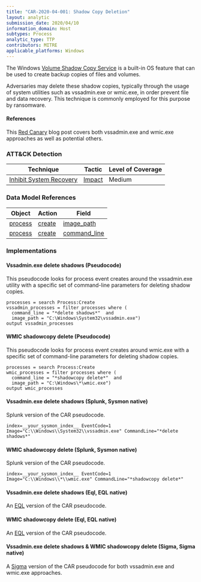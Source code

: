 ```yaml
---
title: "CAR-2020-04-001: Shadow Copy Deletion"
layout: analytic
submission_date: 2020/04/10
information_domain: Host
subtypes: Process
analytic_type: TTP
contributors: MITRE
applicable_platforms: Windows
---
```


The Windows [Volume Shadow Copy Service](https://docs.microsoft.com/en-us/windows-server/storage/file-server/volume-shadow-copy-service) is a built-in OS feature that can be used to create backup copies of files and volumes.

Adversaries may delete these shadow copies, typically through the usage of system utilities such as vssadmin.exe or wmic.exe, in order prevent file and data recovery. This technique is commonly employed for this purpose by ransomware. 

#### References
This [Red Canary](https://redcanary.com/blog/its-all-fun-and-games-until-ransomware-deletes-the-shadow-copies/) blog post covers both vssadmin.exe and wmic.exe approaches as well as potential others.


### ATT&CK Detection

|Technique|Tactic|Level of Coverage|
|---|---|---|
|[Inhibit System Recovery](https://attack.mitre.org/techniques/T1490/)|[Impact](https://attack.mitre.org/tactics/TA0040/)|Medium|

### Data Model References

|Object|Action|Field|
|---|---|---|
|[process](/data_model/process) | [create](/data_model/process#create) | [image_path](/data_model/process#image_path) |
|[process](/data_model/process) | [create](/data_model/process#create) | [command_line](/data_model/process#command_line) |


### Implementations

#### Vssadmin.exe delete shadows (Pseudocode)


This pseudocode looks for process event creates around the vssadmin.exe utility with a specific set of command-line parameters for deleting shadow copies.


```
processes = search Process:Create
vssadmin_processes = filter processes where (
  command_line = "*delete shadows*"  and
  image_path = "C:\Windows\System32\vssadmin.exe")
output vssadmin_processes
```


#### WMIC shadowcopy delete (Pseudocode)


This pseudocode looks for process event creates around wmic.exe with a specific set of command-line parameters for deleting shadow copies.


```
processes = search Process:Create
wmic_processes = filter processes where (
  command_line = "*shadowcopy delete*"  and
  image_path = "C:\Windows\*\wmic.exe")
output wmic_processes
```


#### Vssadmin.exe delete shadows (Splunk, Sysmon native)


Splunk version of the CAR pseudocode.


```
index=__your_sysmon_index__ EventCode=1 Image="C:\\Windows\\System32\\vssadmin.exe" CommandLine="*delete shadows*"
```


#### WMIC shadowcopy delete (Splunk, Sysmon native)


Splunk version of the CAR pseudocode.


```
index=__your_sysmon_index__ EventCode=1 Image="C:\\Windows\\*\\wmic.exe" CommandLine="*shadowcopy delete*"
```


#### Vssadmin.exe delete shadows (Eql, EQL native)


An [EQL](https://eqllib.readthedocs.io/en/latest/analytics/d3a327b6-c517-43f2-8e97-1f06b7370705.html) version of the CAR pseudocode.



#### WMIC shadowcopy delete (Eql, EQL native)


An [EQL](https://eqllib.readthedocs.io/en/latest/analytics/7163f069-a756-4edc-a9f2-28546dcb04b0.html) version of the CAR pseudocode.



#### Vssadmin.exe delete shadows & WMIC shadowcopy delete (Sigma, Sigma native)


A [Sigma](https://github.com/Neo23x0/sigma/blob/master/rules/windows/process_creation/win_shadow_copies_deletion.yml) version of the CAR pseudocode for both vssadmin.exe and wmic.exe approaches.





